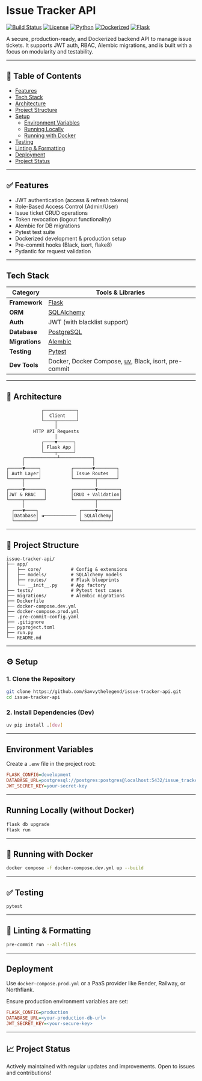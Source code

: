 # Issue Tracker API

[![Build Status](https://img.shields.io/badge/build-passing-brightgreen)](https://github.com/Savvythelegend/issue-tracker-api/actions)
[![License](https://img.shields.io/badge/license-MIT-blue.svg)](LICENSE)
[![Python](https://img.shields.io/badge/python-3.10+-blue.svg)](https://www.python.org/downloads/)
[![Dockerized](https://img.shields.io/badge/docker-ready-blue)](https://www.docker.com/)
[![Flask](https://img.shields.io/badge/flask-2.x-orange.svg)](https://flask.palletsprojects.com/)

A secure, production-ready, and Dockerized backend API to manage issue tickets. It supports JWT auth, RBAC, Alembic migrations, and is built with a focus on modularity and testability.

---

## 📑 Table of Contents

- [Features](#features)
- [Tech Stack](#tech-stack)
- [Architecture](#architecture)
- [Project Structure](#project-structure)
- [Setup](#setup)
  - [Environment Variables](#environment-variables)
  - [Running Locally](#running-locally)
  - [Running with Docker](#running-with-docker)
- [Testing](#testing)
- [Linting & Formatting](#linting--formatting)
- [Deployment](#deployment)
- [Project Status](#project-status)

---

## ✅ Features

- JWT authentication (access & refresh tokens)
- Role-Based Access Control (Admin/User)
- Issue ticket CRUD operations
- Token revocation (logout functionality)
- Alembic for DB migrations
- Pytest test suite
- Dockerized development & production setup
- Pre-commit hooks (Black, isort, flake8)
- Pydantic for request validation

---

## Tech Stack

| Category       | Tools & Libraries                                                  |
|----------------|---------------------------------------------------------------------|
| **Framework**  | [Flask](https://flask.palletsprojects.com/)                        |
| **ORM**        | [SQLAlchemy](https://www.sqlalchemy.org/)                          |
| **Auth**       | JWT (with blacklist support)                                       |
| **Database**   | [PostgreSQL](https://www.postgresql.org/)                          |
| **Migrations** | [Alembic](https://alembic.sqlalchemy.org/)                         |
| **Testing**    | [Pytest](https://docs.pytest.org/)                                 |
| **Dev Tools**  | Docker, Docker Compose, [uv](https://pypi.org/project/uv/), Black, isort, pre-commit |

---

## 📐 Architecture

```text
             ┌────────────┐
             │  Client    │
             └────┬───────┘
                  │
          HTTP API Requests
                  │
             ┌────▼──────┐
             │ Flask App │
             └────┬──────┘
      ┌────────────┴────────────┐
      │                         │
┌─────▼─────┐           ┌───────▼────────┐
│ Auth Layer│           │ Issue Routes   │
└─────┬─────┘           └────────┬───────┘
      │                          │
┌─────▼───────┐         ┌────────▼────────┐
│JWT & RBAC   │         │CRUD + Validation│
└─────┬───────┘         └────────┬────────┘
      │                          │
  ┌───▼────┐               ┌─────▼─────┐
  │Database│ ◄──────────── │ SQLAlchemy│
  └────────┘               └───────────┘
````

---

## 📂 Project Structure

```text
issue-tracker-api/
├── app/
│   ├── core/           # Config & extensions
│   ├── models/         # SQLAlchemy models
│   ├── routes/         # Flask blueprints
│   └── __init__.py     # App factory
├── tests/              # Pytest test cases
├── migrations/         # Alembic migrations
├── Dockerfile
├── docker-compose.dev.yml
├── docker-compose.prod.yml
├── .pre-commit-config.yaml
├── .gitignore
├── pyproject.toml
├── run.py
└── README.md
```

---

## ⚙️ Setup

### 1. Clone the Repository

```bash
git clone https://github.com/Savvythelegend/issue-tracker-api.git
cd issue-tracker-api
```

### 2. Install Dependencies (Dev)

```bash
uv pip install .[dev]
```

---

## Environment Variables

Create a `.env` file in the project root:

```ini
FLASK_CONFIG=development
DATABASE_URL=postgresql://postgres:postgres@localhost:5432/issue_tracker
JWT_SECRET_KEY=your-secret-key
```

---

## Running Locally (without Docker)

```bash
flask db upgrade
flask run
```

---

## 🐳 Running with Docker

```bash
docker compose -f docker-compose.dev.yml up --build
```

---

## ✅ Testing

```bash
pytest
```

---

## 🧹 Linting & Formatting

```bash
pre-commit run --all-files
```

---

## Deployment

Use `docker-compose.prod.yml` or a PaaS provider like Render, Railway, or Northflank.

Ensure production environment variables are set:

```ini
FLASK_CONFIG=production
DATABASE_URL=<your-production-db-url>
JWT_SECRET_KEY=<your-secure-key>
```

---

## 📈 Project Status

Actively maintained with regular updates and improvements. Open to issues and contributions!
